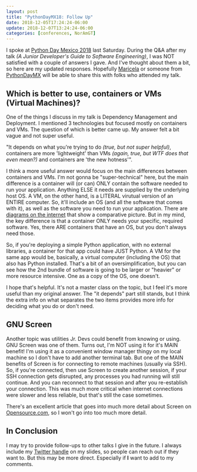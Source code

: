 ```yaml
---
layout: post
title: "PythonDayMX18: Follow Up"
date: 2018-12-05T17:24:24-06:00
update: 2018-12-07T13:24:24-06:00
categories: [conferences, NorAmGT]
---
```


I spoke at [Python Day Mexico 2018](http://pythonday.mx/) last Saturday. During the Q&A after my talk *(A Junior Developer's Guide to Software Engineering)*, I was NOT satisfied with a couple of answers I gave. And I've thought about them a bit, so here are my updated responses. Hopefully [Maricela](https://twitter.com/mayela0x14) or someone from [PythonDayMX](https://twitter.com/pythondaymx/) will be able to share this with folks who attended my talk.


## Which is better to use, containers or VMs (Virtual Machines)?
One of the things I discuss in my talk is Dependency Management and Deployment. I mentioned 3 technologies but focused mostly on containers and VMs. The question of which is better came up. My answer felt a bit vague and not super useful. 

"It depends on what you're trying to do *(true, but not super helpful)*, containers are more 'lightweight' than VMs *(again, true, but WTF does that even mean?)* and containers are 'the new hotness'".

I think a more useful answer would focus on the main differences between containers and VMs. I'm not gonna be "super-technical" here, but the main difference is a container will (or can) ONLY contain the software needed to run your application. Anything ELSE it needs are supplied by the underlying host OS. A VM, on the other hand, is a LITERAL virutual version of an ENTIRE computer. So, it'll include an OS (and all the software that comes with it), as well as the software you need to run your application. There are [diagrams on the internet](https://www.google.com/search?q=vms+vs+containers&source=lnms&tbm=isch&sa=X&ved=0ahUKEwjWqOnx74nfAhVDhq0KHWWOBwsQ_AUIDigB&biw=1439&bih=798) that show a comparative picture. But in my mind, the key difference is that a container ONLY needs your specific, required software. Yes, there ARE containers that have an OS, but you don't always need those.

So, if you're deploying a simple Python application, with no external libraries, a container for that app could have JUST Python. A VM for the same app would be, basically, a virtual computer (including the OS) that also has Python installed. That's a bit of an oversimplification, but you can see how the 2nd bundle of software is going to be larger or "heavier" or more resource intensive. One as a copy of the OS, one doesn't.

I hope that's helpful. It's not a master class on the topic, but I feel it's more useful than my original answer. The "it depends" part still stands, but I think the extra info on what separates the two items provides more info for deciding what you do or don't need.

## GNU Screen
Another topic was utilities Jr. Devs could benefit from knowing or using. GNU Screen was one of them. Turns out, I'm NOT using it for it's MAIN benefit! I'm using it as a convenient window manager thingy on my local machine so I don't have to add another terminal tab. But one of the MAIN benefits of Screen is for connecting to remote machines (usually via SSH).  So, if you're connected, then use Screen to create another session, if your SSH connection gets disrupted, any processes you had running will still continue. And you can reconnect to that session and after you re-establish your connection. This was much more critical when internet connections were slower and less reliable, but that's still the case sometimes.

There's an excellent article that goes into much more detail about Screen on [Opensource.com](https://opensource.com/article/17/3/introduction-gnu-screen), so I won't go into too much more detail.

## In Conclusion
I may try to provide follow-ups to other talks I give in the future. I always include my [Twitter handle](https://twitter.com/Transition) on my slides, so people can reach out if they want to. But this may be more direct. Especially if **I** want to add to my comments.
